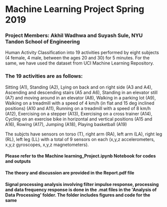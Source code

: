 # Machine Learning Project Spring 2019

### Project Members: Akhil Wadhwa and Suyash Sule, NYU Tandon School of Engineering
Human Activity Classification into 19 activities performed by eight subjects (4 female, 4 male, between the ages 20 and 30) for 5 minutes. For the same, we have used the dataset from UCI Machine Learning Repository.

### The 19 activities are as follows: 

Sitting (A1), 
Standing (A2), 
Lying on back and on right side (A3 and A4), 
Ascending and descending stairs (A5 and A6), 
Standing in an elevator still (A7) and moving around in an elevator (A8), 
Walking in a parking lot (A9), 
Walking on a treadmill with a speed of 4 km/h (in flat and 15 deg inclined positions) (A10 and A11), 
Running on a treadmill with a speed of 8 km/h (A12), 
Exercising on a stepper (A13), 
Exercising on a cross trainer (A14), 
Cycling on an exercise bike in horizontal and vertical positions (A15 and A16), 
Rowing (A17), 
Jumping (A18), 
Playing basketball (A19)

The subjcts have sensors on torso (T), right arm (RA), left arm (LA), right leg (RL), left leg (LL) with a total of 9 sensors on each (x,y,z accelerometers, x,y,z gyroscopes, x,y,z magnetometers). 


#### Please refer to the Machine learning_Project.ipynb Notebook for codes and outputs
#### The theory and discussion are provided in the Report.pdf file
#### Signal processing analysis involving filter impulse response, processing and data frequency response is done in the .mat files in the 'Analysis of Data Processing' folder. The folder includes figures and code for the same

